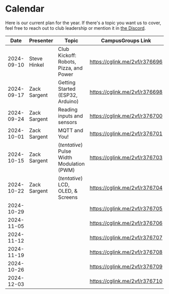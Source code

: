 # Calendar

Here is our current plan for the year. If there's a topic you want us to cover, feel free to reach out to club leadership or mention it in [the Discord](https://discord.gg/H5FjtpE3pH).

| **Date**   | **Presenter** | **Topic**                              | **CampusGroups Link**         |
|------------|---------------|----------------------------------------|-------------------------------|
| 2024-09-10 | Steve Hinkel  | Club Kickoff: Robots, Pizza, and Power | <https://cglink.me/2vf/r376696> |
| 2024-09-17 | Zack Sargent  | Getting Started (ESP32, Arduino)       | <https://cglink.me/2vf/r376698> |
| 2024-09-24 | Zack Sargent  | Reading inputs and sensors             | <https://cglink.me/2vf/r376700> |
| 2024-10-01 | Zack Sargent  | MQTT and You!                          | <https://cglink.me/2vf/r376701> |
| 2024-10-15 | Zack Sargent  | (*tentative*) Pulse Width Modulation (PWM) | <https://cglink.me/2vf/r376703> |
| 2024-10-22 | Zack Sargent  | (*tentative*) LCD, OLED, & Screens     | <https://cglink.me/2vf/r376704> |
| 2024-10-29 |               |                                        | <https://cglink.me/2vf/r376705> |
| 2024-11-05 |               |                                        | <https://cglink.me/2vf/r376706> |
| 2024-11-12 |               |                                        | <https://cglink.me/2vf/r376707> |
| 2024-11-19 |               |                                        | <https://cglink.me/2vf/r376708> |
| 2024-10-26 |               |                                        | <https://cglink.me/2vf/r376709> |
| 2024-12-03 |               |                                        | <https://cglink.me/2vf/r376710> |

